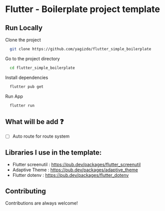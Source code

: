# Flutter - Boilerplate project template


## Run Locally

Clone the project

```bash
  git clone https://github.com/yagizdo/flutter_simple_boilerplate
```

Go to the project directory

```bash
  cd flutter_simple_boilerplate
```

Install dependencies

```bash
  flutter pub get
```

Run App

```bash
  flutter run
```


## What will be add :question:

- [ ] Auto route for route system


##  Libraries I use in the template:

- Flutter screenutil : https://pub.dev/packages/flutter_screenutil
- Adaptive Theme : https://pub.dev/packages/adaptive_theme
- Flutter dotenv : https://pub.dev/packages/flutter_dotenv




## Contributing

Contributions are always welcome!

